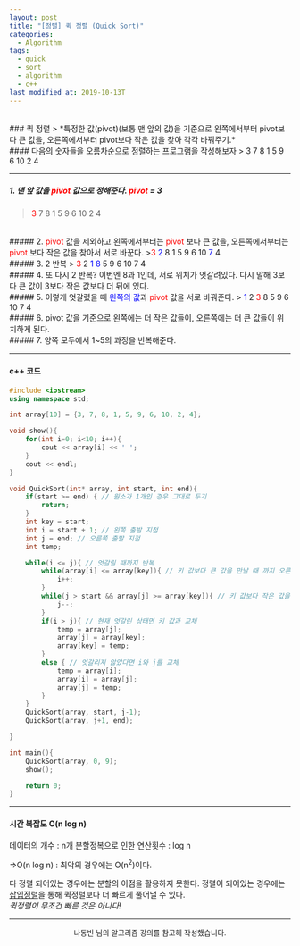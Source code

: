 ```yaml
---
layout: post
title: "[정렬] 퀵 정렬 (Quick Sort)"
categories:
  - Algorithm
tags:
  - quick
  - sort
  - algorithm
  - c++
last_modified_at: 2019-10-13T
---
```

<br>
### 퀵 정렬
> *특정한 값(pivot)(보통 맨 앞의 값)을 기준으로 왼쪽에서부터 pivot보다 큰 값을, 오른쪽에서부터 pivot보다 작은 값을 찾아 각각 바꿔주기.*

<br>
#### 다음의 숫자들을 오름차순으로 정렬하는 프로그램을 작성해보자
> 3 7 8 1 5 9 6 10 2 4

---
##### 1. 맨 앞 값을 <span style="color:red">pivot</span> 값으로 정해준다. <span style="color:red">pivot</span> = 3
> <span style="color:red">3</span> 7 8 1 5 9 6 10 2 4

<br>
##### 2. <span style="color:red">pivot</span> 값을 제외하고 왼쪽에서부터는 <span style="color:red">pivot</span> 보다 큰 값을, 오른쪽에서부터는 <span style="color:red">pivot</span> 보다 작은 값을 찾아서 서로 바꾼다.
><span style="color:red">3</span> <span style="color:blue">2</span> 8 1 5 9 6 10 <span style="color:blue">7</span> 4

<br>
##### 3. 2 반복
> <span style="color:red">3</span> 2 <span style="color:blue">1 8</span> 5 9 6 10 7 4

<br>
##### 4. 또 다시 2 반복?
이번엔 8과 1인데, 서로 위치가 엇갈려있다. 다시 말해 3보다 큰 값이 3보다 작은 값보다 더 뒤에 있다.

<br>
##### 5. 이렇게 엇갈렸을 때 <span style="color:blue">왼쪽의 값</span>과 <span style="color:red">pivot</span> 값을 서로 바꿔준다.
> <span style="color:blue">1</span> 2 <span style="color:red">3</span> 8 5 9 6 10 7 4

<br>
##### 6. pivot 값을 기준으로 왼쪽에는 더 작은 값들이, 오른쪽에는 더 큰 값들이 위치하게 된다.

<br>
##### 7. 양쪽 모두에서 1~5의 과정을 반복해준다.

<br>

---
#### c++ 코드
```c++
#include <iostream>
using namespace std;

int array[10] = {3, 7, 8, 1, 5, 9, 6, 10, 2, 4};

void show(){
	for(int i=0; i<10; i++){
		cout << array[i] << ' ';
	}
	cout << endl;
}

void QuickSort(int* array, int start, int end){
	if(start >= end) { // 원소가 1개인 경우 그대로 두기
		return;
	}
	int key = start;
	int i = start + 1; // 왼쪽 출발 지점
	int j = end; // 오른쪽 출발 지점
	int temp;

	while(i <= j){ // 엇갈릴 때까지 반복
		while(array[i] <= array[key]){ // 키 값보다 큰 값을 만날 때 까지 오른쪽으로 이동  
			i++;
		}
		while(j > start && array[j] >= array[key]){ // 키 값보다 작은 값을 만날 때 까지 왼쪽으로 이동
			j--;
		}
		if(i > j){ // 현재 엇갈린 상태면 키 값과 교체
			temp = array[j];
			array[j] = array[key];
			array[key] = temp;
		}
		else { // 엇갈리지 않았다면 i와 j를 교체
			temp = array[i];
			array[i] = array[j];
			array[j] = temp;
		}
	}
	QuickSort(array, start, j-1);
	QuickSort(array, j+1, end);

}

int main(){
	QuickSort(array, 0, 9);
	show();

	return 0;
}
```
---
#### 시간 복잡도 O(n log n)
데이터의 개수 : n개
분할정복으로 인한 연산횟수 : log n

=>O(n log n)
: 최악의 경우에는 O(n<sup>2</sup>)이다.

다 정렬 되어있는 경우에는 분할의 이점을 활용하지 못한다.
정렬이 되어있는 경우에는 [삽입정렬](https://jaden2208.github.io/algorithm/2019/10/11/algorithm-bubble-sort.html)을 통해 퀵정렬보다 더 빠르게 풀어낼 수 있다.
<br>
*퀵정렬이 무조건 빠른 것은 아니다!*
<br>

---

<center><font size="2em"> 나동빈 님의 알고리즘 강의를 참고해 작성했습니다.</font></center>
